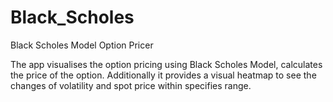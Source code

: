 # Black_Scholes
Black Scholes Model Option Pricer

The app visualises the option pricing using Black Scholes Model, calculates the price of the option. Additionally it provides a visual heatmap to see the changes of volatility and spot price within specifies range. 
